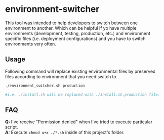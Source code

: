 # environment-switcher

This tool was intended to help developers to switch between one environment to another.
Which can be helpful if yo have multiple environments (development, testing, production, etc.) and environment specific files (i.e. deployment configurations) and you have to switch environments very often.

## Usage
Following command will replace existing environmental files by preserved files according to environment that you need switch to.
```bash
./environment_switcher.sh production

#i.e. ./install.sh will be replaced with ./install.sh.production file.
``` 

## FAQ

**Q:** I've receive "Permission denied" when I've tried to execute particular script.  
**A:** Execute `chmod u+x ./*.sh` inside of this project's folder.